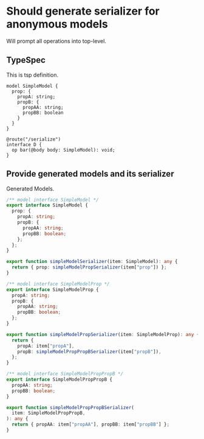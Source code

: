 # Should generate serializer for anonymous models
Will prompt all operations into top-level.

## TypeSpec

This is tsp definition.

```tsp
model SimpleModel {
  prop: {
    propA: string;
    propB: {
      propAA: string;
      propBB: boolean
    }
  }
}

@route("/serialize")
interface D {
  op bar(@body body: SimpleModel): void;
}
```

## Provide generated models and its serializer

Generated Models.

```ts models
/** model interface SimpleModel */
export interface SimpleModel {
  prop: {
    propA: string;
    propB: {
      propAA: string;
      propBB: boolean;
    };
  };
}

export function simpleModelSerializer(item: SimpleModel): any {
  return { prop: simpleModelPropSerializer(item["prop"]) };
}

/** model interface SimpleModelProp */
export interface SimpleModelProp {
  propA: string;
  propB: {
    propAA: string;
    propBB: boolean;
  };
}

export function simpleModelPropSerializer(item: SimpleModelProp): any {
  return {
    propA: item["propA"],
    propB: simpleModelPropPropBSerializer(item["propB"]),
  };
}

/** model interface SimpleModelPropPropB */
export interface SimpleModelPropPropB {
  propAA: string;
  propBB: boolean;
}

export function simpleModelPropPropBSerializer(
  item: SimpleModelPropPropB,
): any {
  return { propAA: item["propAA"], propBB: item["propBB"] };
}
```